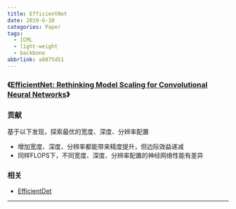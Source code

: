 ```yaml
---
title: EfficientNet
date: 2019-6-10
categories: Paper
tags:
  - ICML
  - light-weight
  - backbone
abbrlink: a8875d51
---
```


### 《[EfficientNet: Rethinking Model Scaling for Convolutional Neural Networks](https://arxiv.org/pdf/1905.11946.pdf)》

<!-- more -->

### 贡献
基于以下发现，探索最优的宽度、深度、分辨率配置

  - 增加宽度、深度、分辨率都能带来精度提升，但边际效益递减
  - 同样FLOPS下，不同宽度、深度、分辨率配置的神经网络性能有差异

### 相关
- [EfficientDet](http://blinging.xyz/posts/a510d887.html)

---
